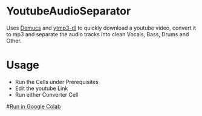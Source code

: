 # YoutubeAudioSeparator
Uses [Demucs](https://github.com/facebookresearch/demucs/) and [ytmp3-dl](https://github.com/poseidon-code/ytmp3-dl) to quickly download a youtube video, convert it to mp3 and separate the audio tracks into clean Vocals, Bass, Drums and Other.

# Usage
- Run the Cells under Prerequisites
- Edit the youtube Link
- Run either Converter Cell

#[Run in Google Colab](https://colab.research.google.com/drive/1yfbz0qaq4Iq--wOJSmunyiCcNM-Yd-ao#scrollTo=CjnUeFMUwwRj)
